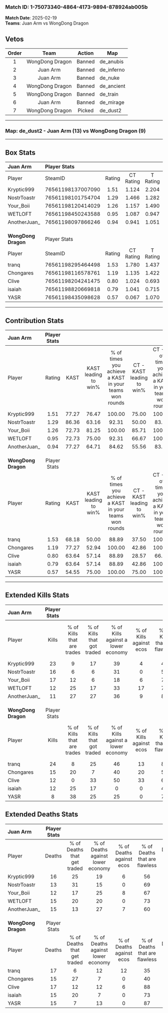 ### Match ID: 1-75073340-4864-4173-9894-878924ab005b  
**Match Date**: 2025-02-19  
**Teams**: Juan Arm vs WongDong Dragon  

## Vetos  

| Order | Team | Action | Map |
| :---: | :--: | :----: | --- |
| 1 | WongDong Dragon | Banned | de_anubis |
| 2 | Juan Arm | Banned | de_inferno |
| 3 | Juan Arm | Banned | de_nuke |
| 4 | WongDong Dragon | Banned | de_ancient |
| 5 | WongDong Dragon | Banned | de_train |
| 6 | Juan Arm | Banned | de_mirage |
| 7 | WongDong Dragon | Picked | de_dust2 |

---  

### **Map**: de_dust2 - Juan Arm (13) vs WongDong Dragon (9)  
---  

## Box Stats  

| **Juan Arm**        | Player Stats      |        |           |          |       |       |       |         |        |      |     |
| :- | :- | :-: | :-: | :-: | :-: | :-: | :-: | :-: | :-: | :-: | :-: |
| Player              | SteamID           | Rating | CT Rating | T Rating | KAST  |  ADR  | Kills | Assists | Deaths | K/D  | HS% |
| Kryptic999          | 76561198137007090 |  1.51  |   1.124   |  2.204   | 77.27 | 109.6 |  23   |    3    |   16   | 1.44 | 52  |
| NostrToastr         | 76561198101754704 |  1.29  |   1.466   |  1.282   | 86.36 | 80.4  |  16   |    5    |   13   | 1.23 | 31  |
| Your_Boii           | 76561198120414029 |  1.26  |   1.157   |  1.490   | 72.73 | 80.2  |  17   |    7    |   12   | 1.42 | 64  |
| WETLOFT             | 76561198450243588 |  0.95  |   1.087   |  0.947   | 72.73 | 59.1  |  12   |   13    |   15   | 0.80 | 50  |
| AnotherJuan_        | 76561198097866246 |  0.94  |   0.941   |  1.051   | 77.27 | 61.6  |  11   |   11    |   15   | 0.73 | 45  |
|                     |                   |        |           |          |       |       |       |         |        |      |     |
|                     |                   |        |           |          |       |       |       |         |        |      |     |
|                     |                   |        |           |          |       |       |       |         |        |      |     |
| **WongDong Dragon** | Player Stats      |        |           |          |       |       |       |         |        |      |     |
| Player              | SteamID           | Rating | CT Rating | T Rating | KAST  |  ADR  | Kills | Assists | Deaths | K/D  | HS% |
| tranq               | 76561198295464498 |  1.53  |   1.780   |  1.437   | 68.18 | 127.0 |  24   |    8    |   17   | 1.41 | 54  |
| Chongares           | 76561198116578761 |  1.19  |   1.135   |  1.422   | 77.27 | 91.6  |  15   |   10    |   15   | 1.00 | 73  |
| Clive               | 76561198204241475 |  0.80  |   1.024   |  0.693   | 63.64 | 61.2  |  12   |    3    |   17   | 0.71 | 50  |
| isaiah              | 76561198820669818 |  0.79  |   1.041   |  0.715   | 63.64 | 44.6  |  12   |    3    |   15   | 0.80 | 66  |
| YASR                | 76561198435098628 |  0.57  |   0.067   |  1.070   | 54.55 | 42.5  |   8   |    6    |   15   | 0.53 | 75  |
---  

## Contribution Stats  

| **Juan Arm**        | Player Stats |       |                      |                                                        |                           |                                                             |                          |                                                            |
| :- | :-: | :-: | :-: | :-: | :-: | :-: | :-: | :-: |
| Player              |    Rating    | KAST  | KAST leading to win% | % of times you achieve a KAST in your teams won rounds | CT - KAST leading to win% | CT - % of times you achieve a KAST in your teams won rounds | T - KAST leading to win% | T - % of times you achieve a KAST in your teams won rounds |
| Kryptic999          |     1.51     | 77.27 |        76.47         |                         100.00                         |           75.00           |                           100.00                            |          77.78           |                           100.00                           |
| NostrToastr         |     1.29     | 86.36 |        63.16         |                         92.31                          |           50.00           |                            83.33                            |          77.78           |                           100.00                           |
| Your_Boii           |     1.26     | 72.73 |        81.25         |                         100.00                         |           85.71           |                           100.00                            |          77.78           |                           100.00                           |
| WETLOFT             |     0.95     | 72.73 |        75.00         |                         92.31                          |           66.67           |                           100.00                            |          85.71           |                           85.71                            |
| AnotherJuan_        |     0.94     | 77.27 |        64.71         |                         84.62                          |           55.56           |                            83.33                            |          75.00           |                           85.71                            |
|                     |              |       |                      |                                                        |                           |                                                             |                          |                                                            |
|                     |              |       |                      |                                                        |                           |                                                             |                          |                                                            |
|                     |              |       |                      |                                                        |                           |                                                             |                          |                                                            |
| **WongDong Dragon** | Player Stats |       |                      |                                                        |                           |                                                             |                          |                                                            |
| Player              |    Rating    | KAST  | KAST leading to win% | % of times you achieve a KAST in your teams won rounds | CT - KAST leading to win% | CT - % of times you achieve a KAST in your teams won rounds | T - KAST leading to win% | T - % of times you achieve a KAST in your teams won rounds |
| tranq               |     1.53     | 68.18 |        50.00         |                         88.89                          |           37.50           |                           100.00                            |          62.50           |                           83.33                            |
| Chongares           |     1.19     | 77.27 |        52.94         |                         100.00                         |           42.86           |                           100.00                            |          60.00           |                           100.00                           |
| Clive               |     0.80     | 63.64 |        57.14         |                         88.89                          |           28.57           |                            66.67                            |          85.71           |                           100.00                           |
| isaiah              |     0.79     | 63.64 |        57.14         |                         88.89                          |           42.86           |                           100.00                            |          71.43           |                           83.33                            |
| YASR                |     0.57     | 54.55 |        75.00         |                         100.00                         |           75.00           |                           100.00                            |          75.00           |                           100.00                           |
---  

## Extended Kills Stats  

| **Juan Arm**        | Player Stats |                            |                            |                                    |                         |                              |                                 |                                       |                    |           |
| :- | :-: | :-: | :-: | :-: | :-: | :-: | :-: | :-: | :-: | :-: |
| Player              |    Kills     | % of Kills that are trades | % of Kills that got traded | % of Kills against a lower economy | % of Kills against ecos | % of Kills that are flawless | % of Kills that are close duels | % of Kills that are assisted by flash | Pistol Round Kills | AWP Kills |
| Kryptic999          |      23      |             9              |             17             |                 39                 |            4            |              48              |                4                |                  26                   |         0          |     4     |
| NostrToastr         |      16      |             6              |             6              |                 31                 |            0            |              50              |                6                |                  13                   |         9          |     0     |
| Your_Boii           |      17      |             12             |             6              |                 18                 |            6            |              76              |                0                |                   6                   |         1          |     3     |
| WETLOFT             |      12      |             25             |             17             |                 33                 |           17            |              75              |                8                |                   0                   |         1          |     2     |
| AnotherJuan_        |      11      |             27             |             27             |                 36                 |            9            |              82              |               18                |                   9                   |         0          |     1     |
|                     |              |                            |                            |                                    |                         |                              |                                 |                                       |                    |           |
|                     |              |                            |                            |                                    |                         |                              |                                 |                                       |                    |           |
|                     |              |                            |                            |                                    |                         |                              |                                 |                                       |                    |           |
| **WongDong Dragon** | Player Stats |                            |                            |                                    |                         |                              |                                 |                                       |                    |           |
| Player              |    Kills     | % of Kills that are trades | % of Kills that got traded | % of Kills against a lower economy | % of Kills against ecos | % of Kills that are flawless | % of Kills that are close duels | % of Kills that are assisted by flash | Pistol Round Kills | AWP Kills |
| tranq               |      24      |             8              |             25             |                 46                 |           13            |              83              |                4                |                   4                   |         5          |     3     |
| Chongares           |      15      |             20             |             7              |                 40                 |           20            |              53              |               13                |                   7                   |         0          |     0     |
| Clive               |      12      |             0              |             33             |                 50                 |           33            |              67              |                8                |                  17                   |         0          |     0     |
| isaiah              |      12      |             25             |             17             |                 0                  |            0            |              42              |                0                |                   0                   |         0          |     0     |
| YASR                |      8       |             38             |             25             |                 25                 |            0            |              75              |               13                |                   0                   |         0          |     2     |
## Extended Deaths Stats  

| **Juan Arm**        | Player Stats |                             |                                   |                          |                               |                            |                           |               |
| :- | :-: | :-: | :-: | :-: | :-: | :-: | :-: | :-: |
| Player              |    Deaths    | % of Deaths that get traded | % of Deaths against lower economy | % of Deaths against ecos | % of Deaths that are flawless | % of Deaths that are close | % of Deaths while blinded | Deaths to AWP |
| Kryptic999          |      16      |             25              |                19                 |            6             |              56               |             13             |             0             |       0       |
| NostrToastr         |      13      |             31              |                15                 |            0             |              69               |             0              |             0             |       2       |
| Your_Boii           |      12      |             17              |                25                 |            8             |              67               |             8              |             8             |       1       |
| WETLOFT             |      15      |             20              |                20                 |            0             |              73               |             0              |             0             |       1       |
| AnotherJuan_        |      15      |             13              |                27                 |            7             |              60               |             13             |            20             |       1       |
|                     |              |                             |                                   |                          |                               |                            |                           |               |
|                     |              |                             |                                   |                          |                               |                            |                           |               |
|                     |              |                             |                                   |                          |                               |                            |                           |               |
| **WongDong Dragon** | Player Stats |                             |                                   |                          |                               |                            |                           |               |
| Player              |    Deaths    | % of Deaths that get traded | % of Deaths against lower economy | % of Deaths against ecos | % of Deaths that are flawless | % of Deaths that are close | % of Deaths while blinded | Deaths to AWP |
| tranq               |      17      |              6              |                12                 |            12            |              35               |             6              |             0             |       3       |
| Chongares           |      15      |             27              |                 7                 |            0             |              40               |             20             |            20             |       2       |
| Clive               |      17      |             12              |                12                 |            6             |              88               |             6              |            18             |       3       |
| isaiah              |      15      |             20              |                 7                 |            0             |              73               |             0              |            13             |       2       |
| YASR                |      15      |              7              |                13                 |            0             |              87               |             0              |            13             |       1       |
